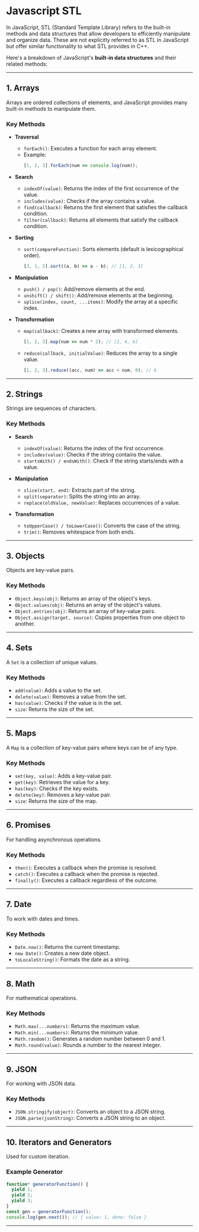 # Javascript STL

In JavaScript, STL (Standard Template Library) refers to the built-in methods and data structures that allow developers to efficiently manipulate and organize data. These are not explicitly referred to as STL in JavaScript but offer similar functionality to what STL provides in C++.

Here's a breakdown of JavaScript's **built-in data structures** and their related methods:

---

## **1. Arrays**
Arrays are ordered collections of elements, and JavaScript provides many built-in methods to manipulate them.

### **Key Methods**
- **Traversal**
  - `forEach()`: Executes a function for each array element.
  - Example:
    ```javascript
    [1, 2, 3].forEach(num => console.log(num));
    ```

- **Search**
  - `indexOf(value)`: Returns the index of the first occurrence of the value.
  - `includes(value)`: Checks if the array contains a value.
  - `find(callback)`: Returns the first element that satisfies the callback condition.
  - `filter(callback)`: Returns all elements that satisfy the callback condition.

- **Sorting**
  - `sort(compareFunction)`: Sorts elements (default is lexicographical order).
    ```javascript
    [3, 1, 2].sort((a, b) => a - b); // [1, 2, 3]
    ```

- **Manipulation**
  - `push() / pop()`: Add/remove elements at the end.
  - `unshift() / shift()`: Add/remove elements at the beginning.
  - `splice(index, count, ...items)`: Modify the array at a specific index.

- **Transformation**
  - `map(callback)`: Creates a new array with transformed elements.
    ```javascript
    [1, 2, 3].map(num => num * 2); // [2, 4, 6]
    ```
  - `reduce(callback, initialValue)`: Reduces the array to a single value.
    ```javascript
    [1, 2, 3].reduce((acc, num) => acc + num, 0); // 6
    ```

---

## **2. Strings**
Strings are sequences of characters.

### **Key Methods**
- **Search**
  - `indexOf(value)`: Returns the index of the first occurrence.
  - `includes(value)`: Checks if the string contains the value.
  - `startsWith() / endsWith()`: Check if the string starts/ends with a value.

- **Manipulation**
  - `slice(start, end)`: Extracts part of the string.
  - `split(separator)`: Splits the string into an array.
  - `replace(oldValue, newValue)`: Replaces occurrences of a value.

- **Transformation**
  - `toUpperCase() / toLowerCase()`: Converts the case of the string.
  - `trim()`: Removes whitespace from both ends.

---

## **3. Objects**
Objects are key-value pairs.

### **Key Methods**
- `Object.keys(obj)`: Returns an array of the object's keys.
- `Object.values(obj)`: Returns an array of the object's values.
- `Object.entries(obj)`: Returns an array of key-value pairs.
- `Object.assign(target, source)`: Copies properties from one object to another.

---

## **4. Sets**
A `Set` is a collection of unique values.

### **Key Methods**
- `add(value)`: Adds a value to the set.
- `delete(value)`: Removes a value from the set.
- `has(value)`: Checks if the value is in the set.
- `size`: Returns the size of the set.

---

## **5. Maps**
A `Map` is a collection of key-value pairs where keys can be of any type.

### **Key Methods**
- `set(key, value)`: Adds a key-value pair.
- `get(key)`: Retrieves the value for a key.
- `has(key)`: Checks if the key exists.
- `delete(key)`: Removes a key-value pair.
- `size`: Returns the size of the map.

---

## **6. Promises**
For handling asynchronous operations.

### **Key Methods**
- `then()`: Executes a callback when the promise is resolved.
- `catch()`: Executes a callback when the promise is rejected.
- `finally()`: Executes a callback regardless of the outcome.

---

## **7. Date**
To work with dates and times.

### **Key Methods**
- `Date.now()`: Returns the current timestamp.
- `new Date()`: Creates a new date object.
- `toLocaleString()`: Formats the date as a string.

---

## **8. Math**
For mathematical operations.

### **Key Methods**
- `Math.max(...numbers)`: Returns the maximum value.
- `Math.min(...numbers)`: Returns the minimum value.
- `Math.random()`: Generates a random number between 0 and 1.
- `Math.round(value)`: Rounds a number to the nearest integer.

---

## **9. JSON**
For working with JSON data.

### **Key Methods**
- `JSON.stringify(object)`: Converts an object to a JSON string.
- `JSON.parse(jsonString)`: Converts a JSON string to an object.

---

## **10. Iterators and Generators**
Used for custom iteration.

### **Example Generator**
```javascript
function* generatorFunction() {
  yield 1;
  yield 2;
  yield 3;
}
const gen = generatorFunction();
console.log(gen.next()); // { value: 1, done: false }
```

---
